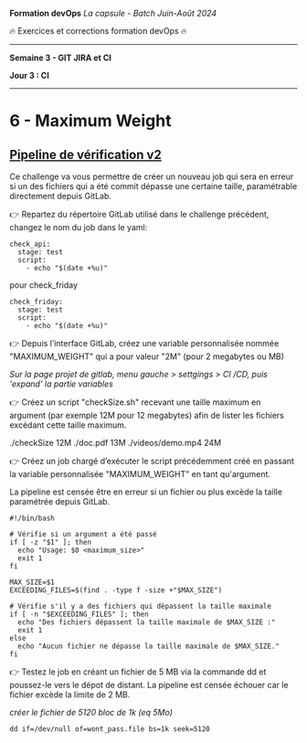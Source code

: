 **Formation devOps**
_La capsule - Batch Juin-Août 2024_

:fire: Exercices et corrections formation devOps :fire:

---

**Semaine 3 - GIT JIRA et CI**

**Jour 3 : CI**

---

# 6 - Maximum Weight

## <ins> Pipeline de vérification v2 </ins>

Ce challenge va vous permettre de créer un nouveau job qui sera en erreur si un des fichiers qui a été commit 
dépasse une certaine taille, paramétrable directement depuis GitLab.

👉 Repartez du répertoire GitLab utilisé dans le challenge précédent, changez le nom du job dans le yaml:

```
check_api:
  stage: test
  script:
    - echo "$(date +%u)"
```

pour check_friday

```
check_friday:
  stage: test
  script:
    - echo "$(date +%u)"
```


👉 Depuis l’interface GitLab, créez une variable personnalisée nommée "MAXIMUM_WEIGHT" qui a pour valeur "2M" (pour 2 megabytes ou MB)

_Sur la page projet de gitlab, menu gauche > settgings > CI /CD, puis 'expand' la partie variables_


👉 Créez un script "checkSize.sh" recevant une taille maximum en argument (par exemple 12M pour 12 megabytes) afin de 
lister les fichiers excédant cette taille maximum.

./checkSize 12M
./doc.pdf 13M
./videos/demo.mp4 24M

👉 Créez un job chargé d’exécuter le script précédemment créé en passant la variable personnalisée "MAXIMUM_WEIGHT" en tant qu'argument.

La pipeline est censée être en erreur si un fichier ou plus excède la taille paramétrée depuis GitLab.

```
#!/bin/bash

# Vérifie si un argument a été passé
if [ -z "$1" ]; then
  echo "Usage: $0 <maximum_size>"
  exit 1
fi

MAX_SIZE=$1
EXCEEDING_FILES=$(find . -type f -size +"$MAX_SIZE")

# Vérifie s'il y a des fichiers qui dépassent la taille maximale
if [ -n "$EXCEEDING_FILES" ]; then
  echo "Des fichiers dépassent la taille maximale de $MAX_SIZE :"
  exit 1
else
  echo "Aucun fichier ne dépasse la taille maximale de $MAX_SIZE."
fi
```

👉 Testez le job en créant un fichier de 5 MB via la commande dd et poussez-le vers le dépot de distant.
La pipeline est censée échouer car le fichier excède la limite de 2 MB.

_créer le fichier de 5120 bloc de 1k (eq 5Mo)_

```
dd if=/dev/null of=wont_pass.file bs=1k seek=5120
```

